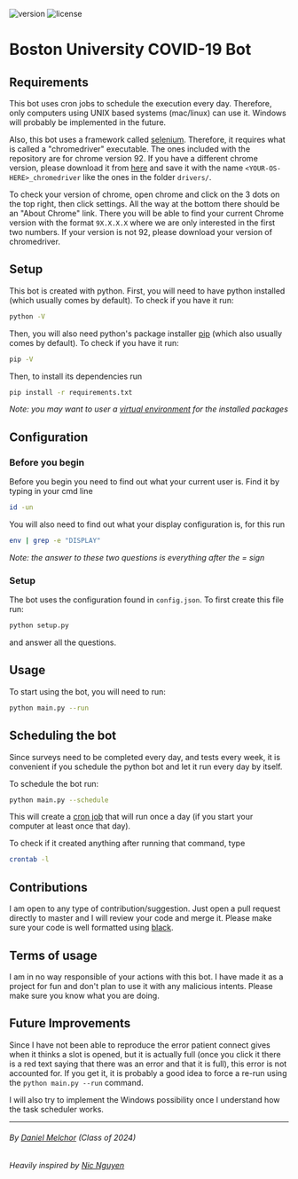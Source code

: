 ![version](https://img.shields.io/badge/version-2.0.1-blue)
![license](https://img.shields.io/badge/license-MIT-green)

# **Boston University COVID-19 Bot**

## **Requirements**

This bot uses cron jobs to schedule the execution every day. Therefore, only computers using UNIX based systems (mac/linux) can use it. Windows will probably be implemented in the future.

Also, this bot uses a framework called [selenium](https://selenium-python.readthedocs.io/). Therefore, it requires what is called a "chromedriver" executable. The ones included with the repository are for chrome version 92. If you have a different chrome version, please download it from [here](https://chromedriver.chromium.org/downloads) and save it with the name `<YOUR-OS-HERE>_chromedriver` like the ones in the folder `drivers/`.

To check your version of chrome, open chrome and click on the 3 dots on the top right, then click settings. All the way at the bottom there should be an "About Chrome" link. There you will be able to find your current Chrome version with the format `9X.X.X.X` where we are only interested in the first two numbers. If your version is not 92, please download your version of chromedriver.

## **Setup**

This bot is created with python. First, you will need to have python installed (which usually comes by default). To check if you have it run:

```bash
python -V
```

Then, you will also need python's package installer [pip](https://pypi.org/project/pip/) (which also usually comes by default). To check if you have it run:

```bash
pip -V
```

Then, to install its dependencies run

```bash
pip install -r requirements.txt
```

_Note: you may want to user a [virtual environment](https://packaging.python.org/guides/installing-using-pip-and-virtual-environments/) for the installed packages_

## **Configuration**

### Before you begin

Before you begin you need to find out what your current user is. Find it by typing in your cmd line

```bash
id -un
```

You will also need to find out what your display configuration is, for this run

```bash
env | grep -e "DISPLAY"
```

_Note: the answer to these two questions is everything after the = sign_

### Setup

The bot uses the configuration found in `config.json`. To first create this file run:

```bash
python setup.py
```

and answer all the questions.

## **Usage**

To start using the bot, you will need to run:

```bash
python main.py --run
```

## **Scheduling the bot**

Since surveys need to be completed every day, and tests every week, it is convenient if you schedule the python bot and let it run every day by itself.

To schedule the bot run:

```bash
python main.py --schedule
```

This will create a [cron job](https://en.wikipedia.org/wiki/Cron) that will run once a day (if you start your computer at least once that day).

To check if it created anything after running that command, type

```bash
crontab -l
```

## **Contributions**

I am open to any type of contribution/suggestion. Just open a pull request directly to master and I will review your code and merge it. Please make sure your code is well formatted using [black](https://github.com/psf/black).

## **Terms of usage**

I am in no way responsible of your actions with this bot. I have made it as a project for fun and don't plan to use it with any malicious intents. Please make sure you know what you are doing.

## **Future Improvements**

Since I have not been able to reproduce the error patient connect gives when it thinks a slot is opened, but it is actually full (once you click it there is a red text saying that there was an error and that it is full), this error is not accounted for. If you get it, it is probably a good idea to force a re-run using the `python main.py --run` command.

I will also try to implement the Windows possibility once I understand how the task scheduler works.

---

###### By [Daniel Melchor](https://danielmelchor.com) (Class of 2024)

###### Heavily inspired by [Nic Nguyen](https://github.com/nico22nguyen)
